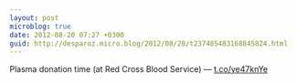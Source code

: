 ```yaml
---
layout: post
microblog: true
date: 2012-08-20 07:27 +0300
guid: http://desparoz.micro.blog/2012/08/20/t237405483168845824.html
---
```

Plasma donation time (at Red Cross Blood Service) — [t.co/ye47knYe](http://t.co/ye47knYe)
